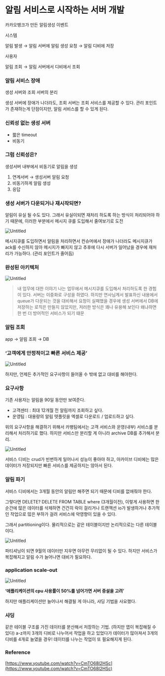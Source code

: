 # 알림 서비스로 시작하는 서버 개발

카카오뱅크가 만든 알림생성 이벤트

시스템

알림 발생 → 알림 서버에 알림 생성 요청 → 알림 디비에 저장

사용자

알림 조회 → 알림 서버에서 디비에서 조회

### 알림 서비스 장애

생성 서버와 조회 서버의 분리

생성 서버에 장애가 나더라도, 조회 서버는 조회 서비스를 제공할 수 있다. 관리 포인트가 존재하는게 단점이지만, 알림 서비스를 할 수 있게 된다.

### 신뢰성 없는 생성 서버

- 짧은 timeout
- 비동기

### 그럼 신뢰성은?

생성서버 내부에서 비동기로 알림을 생성

1. 연계서버 → 생성서버 알림 요청
2. 비동기하게 알림 생성
3. 응답

### 생성 서버가 다운되거나 재시작되면?

알림이 유실 될 수도 있다. 그래서 유실이되면 재처리 하도록 하는 방식이 처리되어야 하기 때문에, 이러한 부분에서 메시지 큐를 도입해서 줄여보기로 도전

![Untitled](%E1%84%8B%E1%85%A1%E1%86%AF%E1%84%85%E1%85%B5%E1%86%B7%20%E1%84%89%E1%85%A5%E1%84%87%E1%85%B5%E1%84%89%E1%85%B3%E1%84%85%E1%85%A9%20%E1%84%89%E1%85%B5%E1%84%8C%E1%85%A1%E1%86%A8%E1%84%92%E1%85%A1%E1%84%82%E1%85%B3%E1%86%AB%20%E1%84%89%E1%85%A5%E1%84%87%E1%85%A5%20%E1%84%80%E1%85%A2%E1%84%87%E1%85%A1%E1%86%AF%20da09dc2a1b5a48b99858d6ba28cddb88/Untitled.png)

메시지큐를 도입하면서 알림을 처리하면서 컨슈머에서 장애가 나더라도 메시지큐가 ack를 수신하지 않아 메시지가 빠지지 않고 추후에 다시 서버가 일어났을 경우에 재처리가 가능하다. (관리 포인트가 줄어듬) 

### 완성된 아키텍처

![Untitled](%E1%84%8B%E1%85%A1%E1%86%AF%E1%84%85%E1%85%B5%E1%86%B7%20%E1%84%89%E1%85%A5%E1%84%87%E1%85%B5%E1%84%89%E1%85%B3%E1%84%85%E1%85%A9%20%E1%84%89%E1%85%B5%E1%84%8C%E1%85%A1%E1%86%A8%E1%84%92%E1%85%A1%E1%84%82%E1%85%B3%E1%86%AB%20%E1%84%89%E1%85%A5%E1%84%87%E1%85%A5%20%E1%84%80%E1%85%A2%E1%84%87%E1%85%A1%E1%86%AF%20da09dc2a1b5a48b99858d6ba28cddb88/Untitled%201.png)

> 내 업무에 대한 이야기
나는 업무에서 메시지큐를 도입해서 처리하도록 한 경험이 있다. 서버는 이중화로 구성을 하였다. 하지만 연사님계서 발표하신 내용에서 queue가 다운되는 것을 대비해서 요청이 실패했을 경우에 생성 서버에서 DB에 저장하는 로직은 만들지 않았지만, 저러한 방식은 꽤나 유용해 보인다 왜냐하면 한 번 더 방어적인 서비스가 되기 떄문
> 

### 알림 조회

app → 알림 조회 → DB

### ‘고객에게 안정적이고 빠른 서비스 제공’

![Untitled](%E1%84%8B%E1%85%A1%E1%86%AF%E1%84%85%E1%85%B5%E1%86%B7%20%E1%84%89%E1%85%A5%E1%84%87%E1%85%B5%E1%84%89%E1%85%B3%E1%84%85%E1%85%A9%20%E1%84%89%E1%85%B5%E1%84%8C%E1%85%A1%E1%86%A8%E1%84%92%E1%85%A1%E1%84%82%E1%85%B3%E1%86%AB%20%E1%84%89%E1%85%A5%E1%84%87%E1%85%A5%20%E1%84%80%E1%85%A2%E1%84%87%E1%85%A1%E1%86%AF%20da09dc2a1b5a48b99858d6ba28cddb88/Untitled%202.png)

하지만, 언제든 추가적인 요구사항이 들어올 수 밖에 없고 대비를 해야한다. 

### 요구사항

기존 사용자는 알림을 90일 동안만 보여준다.

- 고객센터 : 최대 12개월 전 알림까지 조회하고 싶다.
- 운영팀 : 대용량의 알림 텟플릿을 엑셀로 다운로드 / 업로드하고 싶다.

위의 요구사항을 해결하기 위해서 카뱅팀에서는 고객 서비스와 운영(내부) 서비스를 분리해서 처리하기로 했다. 하지만 서비스만 분리할 게 아니라 archive DB를 추가해서 분리.

![Untitled](%E1%84%8B%E1%85%A1%E1%86%AF%E1%84%85%E1%85%B5%E1%86%B7%20%E1%84%89%E1%85%A5%E1%84%87%E1%85%B5%E1%84%89%E1%85%B3%E1%84%85%E1%85%A9%20%E1%84%89%E1%85%B5%E1%84%8C%E1%85%A1%E1%86%A8%E1%84%92%E1%85%A1%E1%84%82%E1%85%B3%E1%86%AB%20%E1%84%89%E1%85%A5%E1%84%87%E1%85%A5%20%E1%84%80%E1%85%A2%E1%84%87%E1%85%A1%E1%86%AF%20da09dc2a1b5a48b99858d6ba28cddb88/Untitled%203.png)

서비스 디비는 crud가 빈번하게 일어나서 성능이 좋아야 하고, 아카이브 디비에는 많은 데이터가 저장되지만 빠른 서비스를 제공하지는 않아서 된다.

### 알림 파기

서비스 디비에서는 3개월 동안의 알림만 해주면 되기 때문에 디비를 없애줘야 한다. 

그렇다면 DELETE? DELETE FROM TABLE where (3개월이전), 이렇게 사용하면 한 순간에 많은 데이터를 삭제하면 건건히 락이 걸리거나 트랜잭션 io가 발생하거나 추가적인 작업으로 많은 부하가 걸려 서비스에 악영향이 있을 수 있다.

그래서 partitioning이다. 물리적으로는 같은 테이블이지만 논리적으로는 다른 테이블이다. 

![Untitled](%E1%84%8B%E1%85%A1%E1%86%AF%E1%84%85%E1%85%B5%E1%86%B7%20%E1%84%89%E1%85%A5%E1%84%87%E1%85%B5%E1%84%89%E1%85%B3%E1%84%85%E1%85%A9%20%E1%84%89%E1%85%B5%E1%84%8C%E1%85%A1%E1%86%A8%E1%84%92%E1%85%A1%E1%84%82%E1%85%B3%E1%86%AB%20%E1%84%89%E1%85%A5%E1%84%87%E1%85%A5%20%E1%84%80%E1%85%A2%E1%84%87%E1%85%A1%E1%86%AF%20da09dc2a1b5a48b99858d6ba28cddb88/Untitled%204.png)

파티셔닝이 되면 9월의 데이터만 지우면 아무런 무리없이 될 수 있다. 하지만 서비스가 복잡해지고 알림 수가 늘어나면 대비가 필요하다.

### application scale-out

![Untitled](%E1%84%8B%E1%85%A1%E1%86%AF%E1%84%85%E1%85%B5%E1%86%B7%20%E1%84%89%E1%85%A5%E1%84%87%E1%85%B5%E1%84%89%E1%85%B3%E1%84%85%E1%85%A9%20%E1%84%89%E1%85%B5%E1%84%8C%E1%85%A1%E1%86%A8%E1%84%92%E1%85%A1%E1%84%82%E1%85%B3%E1%86%AB%20%E1%84%89%E1%85%A5%E1%84%87%E1%85%A5%20%E1%84%80%E1%85%A2%E1%84%87%E1%85%A1%E1%86%AF%20da09dc2a1b5a48b99858d6ba28cddb88/Untitled%205.png)

**‘애플리케이션의 cpu 사용률이 50%를 넘어가면 서버 증설을 고려’**

하지만 애플리케이션만 늘어나서 해결될 게 아니라, 샤딩 기법을 사요했다.  

### 샤딩

같은 테이블 구조를 가진 데이터를 분산해서 저장하는 기법. (하지만 앱이 복잡해질 수 있다) a-z까지 3개의 디비로 나누어서 작업을 하고 있었다가 데이터가 많아져서 3개의 디비를 4개로 늘였을 경우! 데이터를 나누는 작업이 또 필요해지게 된다. 

### Reference

[https://www.youtube.com/watch?v=CmTO68I2HSc](https://www.youtube.com/watch?v=CmTO68I2HSc)